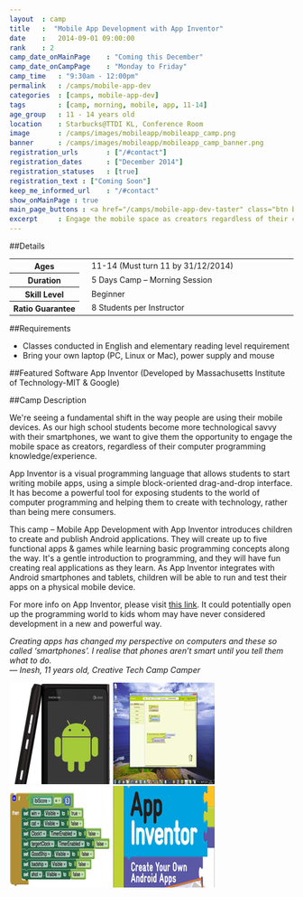 ```yaml
---
layout 	: camp
title 	:  "Mobile App Development with App Inventor"
date 	:   2014-09-01 09:00:00
rank    : 2
camp_date_onMainPage 	: "Coming this December"
camp_date_onCampPage 	: "Monday to Friday"
camp_time	: "9:30am - 12:00pm"
permalink   : /camps/mobile-app-dev
categories  : [camps, mobile-app-dev]
tags	    : [camp, morning, mobile, app, 11-14]
age_group 	: 11 - 14 years old
location	: Starbucks@TTDI KL, Conference Room
image		: /camps/images/mobileapp/mobileapp_camp.png
banner		: /camps/images/mobileapp/mobileapp_camp_banner.png
registration_urls		: ["/#contact"]
registration_dates		: ["December 2014"]
registration_statuses	: [true]
registration_text : ["Coming Soon"]
keep_me_informed_url	: "/#contact"
show_onMainPage : true
main_page_buttons : <a href="/camps/mobile-app-dev-taster" class="btn btn-lg pad-c btn-green">1-day Experience<a href="/camps/mobile-app-dev" class="btn btn-lg pad-c btn-primary-pale">5-day Camp</a>
excerpt		: Engage the mobile space as creators regardless of their computer programming knowledge
---
```


##Details
<table style="white-space: nowrap">
    <col width="13%">
    <col width="3%">
    <col width="84%">
	<tr>
		<th>Ages</th>
        <td/>
		<td>11-14 (Must turn 11 by 31/12/2014)</td>
	</tr>	
	<tr>
		<th>Duration</th>
        <td/>
		<td>5 Days Camp – Morning Session</td>
	</tr>	
	<tr>
		<th>Skill Level</th>
        <td/>
		<td>Beginner</td>
	</tr>	
	<tr>
		<th>Ratio Guarantee</th>
        <td/>
		<td>8 Students per Instructor</td>
	</tr>
</table>

##Requirements
* Classes conducted in English and elementary reading level requirement
* Bring your own laptop (PC, Linux or Mac), power supply and mouse

##Featured Software
App Inventor (Developed by Massachusetts Institute of Technology-MIT & Google)

##Camp Description
<div class="row">

<div class="col-md-8">
<p>
We're seeing a fundamental shift in the way people are using their mobile devices. As our high school students become more technological savvy with their smartphones, we want to give them the opportunity to engage the mobile space as creators, regardless of their computer programming knowledge/experience.
</p>
<p>
App Inventor is a visual programming language that allows students to start writing mobile apps, using a simple block-oriented drag-and-drop interface. It has become a powerful tool for exposing students to the world of computer programming and helping them to create with technology, rather than being mere consumers.
</p>
<p>
This camp – Mobile App Development with App Inventor introduces children to create and publish Android applications. They will create up to five functional apps & games while learning basic programming concepts along the way. It's a gentle introduction to programming, and they will have fun creating real applications as they learn. As App Inventor integrates with Android smartphones and tablets, children will be able to run and test their apps on a physical mobile device.
</p>
<p>
For more info on App Inventor, please visit <a href="http://appinventor.mit.edu/explore/" target="_blank">this link</a>. It could potentially open up the programming world to kids whom may have never considered development in a new and powerful way.
</p>
<p><i>
Creating apps has changed my perspective on computers and these so called ‘smartphones’. I realise that phones aren’t smart until you tell them what to do.
<br>— Inesh, 11 years old, Creative Tech Camp Camper
</i></p>
</div>

<div class="col-md-4">
	<img class="pad img-responsive ctc-camp-imgs" src="/camps/images/mobileapp/1.png"/>
	<img class="pad img-responsive ctc-camp-imgs" src="/camps/images/mobileapp/2.png"/>
	<img class="pad img-responsive ctc-camp-imgs" src="/camps/images/mobileapp/3.png"/>
	<img class="pad img-responsive ctc-camp-imgs" src="/camps/images/mobileapp/4.png"/>
</div>

</div>
